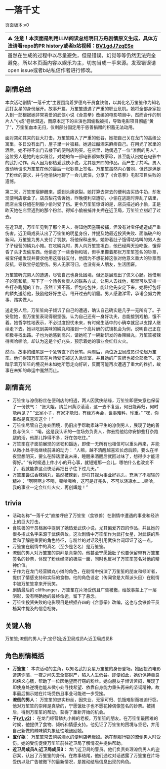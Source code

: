 # 一落千丈
页面版本:v0
 

| :warning: 注意！本页面是利用LLM阅读总结明日方舟剧情原文生成，具体方法请看repo的PR history或者b站视频：[BV1gdJ7zqESe](https://www.bilibili.com/video/BV1gdJ7zqESe/)         |
|:----------------------------|
| 虽然在生成的过程中以尽量避免，但是错误，幻觉等等仍然无法完全避免。所以本页面内容以娱乐为主，切勿当成一手来源。发现错误请open issue或者b站私信作者进行修改。|



## 剧情总结
本次活动剧情“一落千丈”主要围绕着罗德岛干员食铁兽，以其化名万笙笙作为知名武打女星的身份展开。故事开篇，万笙笙遭遇了严重的职业危机。她将全部身家投入到一部根据她非常喜爱的武侠小说《合意拳》改编的电影项目中，然而合作的制片人“小成”卷款潜逃，而原本定下的主演也因偷税被捕，导致电影项目彻底“黄了”，万笙笙血本无归，仅剩部分固定用于慈善捐赠的积蓄无法动用。

面对突如其来的巨大打击，万笙笙陷入了严重的低谷，她把自己关在龙门的高级公寓里，多日没有出门，屋子里一片狼藉，她通过酗酒来麻痹自己。在用光了家里的酒后，她不得不出门去楼下的便利店购买。在店里，她偶遇了一位“潦倒的男人”，这位男人是她的忠实粉丝，对她的每一部电影都如数家珍，甚至能认出她在电影中的武打动作。两人因为都热爱武侠小说，尤其是齐四的作品，而产生了共鸣。男人激动地请求万笙笙在他的最后一张钞票上签名。万笙笙虽然内心苦闷，但还是满足了粉丝的要求，并与他愉快地聊了一会儿武侠，分享了《合意拳》电影项目失败的遗憾。

第二天，万笙笙宿醉醒来，感到头痛欲裂。她打算去常去的便利店买热牛奶，却发现便利店歇业了。店员梨花告诉她，昨晚便利店遭窃，小偷在逃跑时弄乱了店里，而店主宝仔姐在制服小偷时受了伤。更令万笙笙惊讶的是，店员描述的小偷，正是昨天她在店里遇到的那个粉丝。得知小偷被捕并关押在近卫局，万笙笙立刻赶了过去。

在近卫局，万笙笙见到了那个男人，得知他因盗窃被捕，但没有对宝仔姐造成严重伤害。近卫局成员认出了万笙笙的明星身份，并提及她最近投资失败、面临破产的新闻。万笙笙为男人支付了罚款，将他保释出来。她带着肚子饿得咕咕叫的男人去了孑经营的鳞丸小摊。在吃鳞丸时，男人向万笙笙坦白，他已经两天没吃饭，饿得昏了头才去偷东西。他偷走了一些食物和钱，但手里攥着那张万笙笙签名的钞票，被宝仔姐发现并要求他用这张钱支付，他因为不想花掉这张对他意义重大的钞票而反抗，导致宝仔姐受伤。男人无家可归，也没有亲人朋友，生活困窘。

万笙笙听完男人的遭遇，尽管自己也身处困境，但还是展现出了侠义心肠。她借用孑的笔和纸，写下了一个场务负责人的联系方式，让男人去找他，那里可以安排一些打杂跑腿的工作，虽然工资不高，但包吃包住，能让他先安定下来。她将打包好的鳞丸送给他，鼓励他好好生活，甩开过去的阴霾。男人感激涕零，承诺会努力做事、踏实做人。

送走男人后，万笙笙向孑倾诉了自己的遭遇，确认自己确实是几乎一无所有了。孑安慰她，但万笙笙表现得很坚强，认为自己还有一身好功夫，总能接到戏拍，饿不着。她哲学性地表示，不必过度担忧未来，有时候生活中的小确幸就足以支撑人继续走下去。她以吃到美味的鳞丸和接到一个高片酬的试镜机会为例，说明自己正在积极寻找出路。孑也为她感到高兴，请她吃了一碗新研发的香辣鳞丸，万笙笙被辣得嘶哈嘶哈，却认为这是个好兆头，预示着她的事业会红红火火。

然而，故事的结尾是一个急转直下的伏笔。两周后，两位近卫局成员讨论起万笙笙。他们得知万笙笙在片场受伤被送入急诊室，并且她的广告牌也被全部撤下。这暗示着万笙笙的境况并未如她所愿走向好转，反而可能再次遭遇了重大的挫折，故事在未知的命运中戛然而止。
## 剧情高光
*   万笙笙与潦倒粉丝在便利店的相遇，两人因武侠结缘，万笙笙即便失意也保留了一份侠气：
    “张大姐，纳兰州黄沙滚滚，这一去不复返，何日能再归，何时能再见？”
    “云家小子，有家才能归，有缘方再会，世事难料，珍重。”
    “嘿，你果然是真喜欢这个！”
*   万笙笙尽管自己身处困境，仍旧出手帮助素昧平生的潦倒男人，展现了她的善良与侠义：
    “喏，这是我认识的一位场务负责人，你去找他给你安排些打杂跑腿的活，他那儿挣得不多，好在包吃住。”
*   万笙笙在孑面前展现的坚韧和豁达，即使一无所有也相信可以重头再来，并能从微小处寻找继续前进的动力：
    “人嘛，越不清醒越喜欢长虑后顾，要么在半夜里想明天，要么在醉话里说未来，睡醒来酒醒后就回过味了，想得少才能活得好。”
    “有时候遇上件小小的开心事，就短短那一会儿，哪怕什么也改变不了，我就能靠这点快活再把日子往下过几天。”
*   万笙笙尝试香辣鳞丸，虽然被辣到，却将其视为事业好兆头，充满了不服输的精神：
    “啊啊啊才不喝，嘶哈嘶哈，这可是好兆头，不可以浇凉水......嘶哈，我的事业一定会红红火火，再创辉煌！”
## trivia
*   活动名称“一落千丈”直接呼应了万笙笙（食铁兽）在剧情中遭遇的事业和经济上的巨大打击。
*   食铁兽的干员档案中提到了她热爱武侠小说，尤其偏爱齐四的作品，并且她的很多招式名字来源于武侠典故。这次剧情中万笙笙作为武打女星，对武侠的热爱和了解是重要的角色特征，与粉丝的对话及引用武侠台词印证了这一点。
*   万笙笙在剧情中的真名（至少是艺名）是万笙笙。
*   潦倒的男人对万笙笙的崇拜是真挚的，他甚至宁愿饿肚子也要保留带有万笙笙签名的钞票，体现了粉丝经济的极端一面，同时也反衬了万笙笙签名对他的精神价值。
*   孑作为在龙门经营鳞丸小摊的角色，在剧情中扮演了万笙笙的朋友和倾听者，提供了情感支持和实际的食物。他的角色设定（传闻曾是大帮派头目）在剧情中被万笙笙拿来开玩笑。
*   剧情最后的 cliffhanger，万笙笙在片场受伤且广告被撤，给故事蒙上了一层阴影，没有明确她的最终命运，留下了悬念。
*   万笙笙投资失败的电影项目是根据齐四的《合意拳》改编，这也与食铁兽干员档案中提及的信息相符。
## 关键人物
万笙笙;潦倒的男人;孑;宝仔姐;近卫局成员A;近卫局成员B
## 角色剧情概括
-   **万笙笙**： 本次活动的主角，以知名武打女星万笙笙的身份登场。她因投资电影遭遇诈骗，一夜之间失去全部财产，陷入人生低谷。即便如此，她仍保持善良和侠义心肠，帮助了一位因绝望而行窃的粉丝。她向朋友孑倾诉苦闷，展现了即使身处逆境也能从微小处寻找希望、依靠自身能力重头再来的坚韧精神。故事最后揭示她在片场受伤且事业可能进一步受挫。
-   **潦倒的男人**： 万笙笙的忠实粉丝，因失业、无家可归、饥饿难耐而被迫行窃。他对万笙笙的崇拜是真挚的，宁愿饿肚子也不愿花掉偶像签名的钞票。被捕后，得到万笙笙的帮助，获得了重新开始的机会。
-   **孑([v1](../chars/char_272_strong.md),[v2](../char_v3/char_272_strong.md))**： 在龙门经营鳞丸小摊的老板，万笙笙的朋友。在万笙笙最困难的时候，他提供了食物、倾听和情感支持。他见证了万笙笙的困境与坚韧，并用自己新做的辣味鳞丸象征性地鼓励她。
-   **宝仔姐**： 万笙笙常去购买酒水的便利店老板娘。她在制服行窃的潦倒男人时受伤。她的受伤促使万笙笙前往近卫局了解情况并提供帮助。
-   **近卫局成员A;近卫局成员B**： 龙门近卫局的警员。他们负责处理潦倒男人的盗窃案，认出了万笙笙的身份。在故事结尾，他们通过对话透露了万笙笙在片场受伤以及广告被撤下的最新情况，是推动结局信息出现的角色。